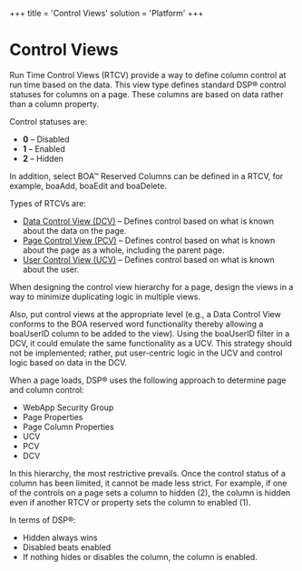+++
title = 'Control Views'
solution = 'Platform'
+++

# Control Views

Run Time Control Views (RTCV) provide a way to define column control at
run time based on the data. This view type defines standard DSP® control
statuses for columns on a page. These columns are based on data rather
than a column property.

Control statuses are:

  - **0** – Disabled
  - **1** – Enabled
  - **2** – Hidden

In addition, select BOA™ Reserved Columns can be defined in a RTCV, for
example, boaAdd, boaEdit and boaDelete.

Types of RTCVs are:

  - [Data Control View (DCV)](Data_Control_Views.htm) – Defines control
    based on what is known about the data on the page.
  - [Page Control View (PCV)](Page_Control_View.htm) – Defines control
    based on what is known about the page as a whole, including the
    parent page.
  - [User Control View (UCV)](User_Control_Views.htm) – Defines control
    based on what is known about the user.

When designing the control view hierarchy for a page, design the views
in a way to minimize duplicating logic in multiple views.

Also, put control views at the appropriate level (e.g., a Data Control
View conforms to the BOA reserved word functionality thereby allowing a
boaUserID column to be added to the view). Using the boaUserID filter in
a DCV, it could emulate the same functionality as a UCV. This strategy
should not be implemented; rather, put user-centric logic in the UCV and
control logic based on data in the DCV.

When a page loads, DSP® uses the following approach to determine page
and column control:

  - WebApp Security Group
  - Page Properties
  - Page Column Properties
  - UCV
  - PCV
  - DCV

In this hierarchy, the most restrictive prevails. Once the control
status of a column has been limited, it cannot be made less strict. For
example, if one of the controls on a page sets a column to hidden (2),
the column is hidden even if another RTCV or property sets the column to
enabled (1).

In terms of DSP®:

  - Hidden always wins
  - Disabled beats enabled
  - If nothing hides or disables the column, the column is enabled.
